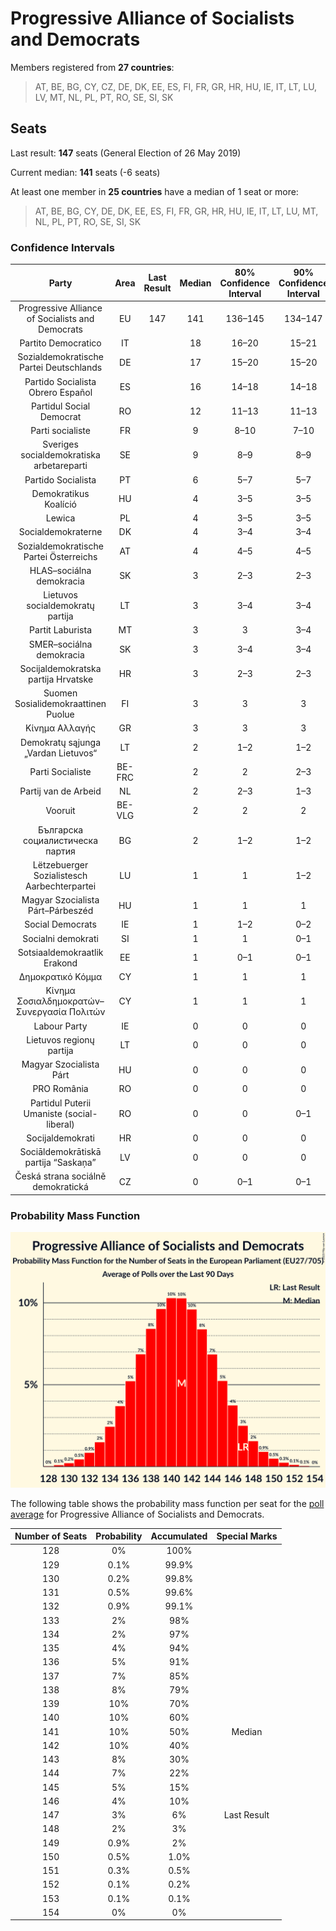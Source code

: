 # Progressive Alliance of Socialists and Democrats

Members registered from **27 countries**:

> AT, BE, BG, CY, CZ, DE, DK, EE, ES, FI, FR, GR, HR, HU, IE, IT, LT, LU, LV, MT, NL, PL, PT, RO, SE, SI, SK

## Seats

Last result: **147** seats (General Election of 26 May 2019)

Current median: **141** seats (-6 seats)

At least one member in **25 countries** have a median of 1 seat or more:

> AT, BE, BG, CY, DE, DK, EE, ES, FI, FR, GR, HR, HU, IE, IT, LT, LU, MT, NL, PL, PT, RO, SE, SI, SK

### Confidence Intervals

| Party | Area | Last Result | Median | 80% Confidence Interval | 90% Confidence Interval | 95% Confidence Interval | 99% Confidence Interval |
|:-----:|:----:|:-----------:|:------:|:-----------------------:|:-----------------------:|:-----------------------:|:-----------------------:|
| Progressive Alliance of Socialists and Democrats | EU | 147 | 141 | 136–145 | 134–147 | 133–148 | 131–150 |
| Partito Democratico | IT | | 18 | 16–20 | 15–21 | 15–21 | 14–22 |
| Sozialdemokratische Partei Deutschlands | DE | | 17 | 15–20 | 15–20 | 15–22 | 15–22 |
| Partido Socialista Obrero Español | ES | | 16 | 14–18 | 14–18 | 13–18 | 12–20 |
| Partidul Social Democrat | RO | | 12 | 11–13 | 11–13 | 11–14 | 11–14 |
| Parti socialiste | FR | | 9 | 8–10 | 7–10 | 7–10 | 7–11 |
| Sveriges socialdemokratiska arbetareparti | SE | | 9 | 8–9 | 8–9 | 8–9 | 8–10 |
| Partido Socialista | PT | | 6 | 5–7 | 5–7 | 5–7 | 5–7 |
| Demokratikus Koalíció | HU | | 4 | 3–5 | 3–5 | 3–5 | 3–5 |
| Lewica | PL | | 4 | 3–5 | 3–5 | 2–5 | 0–5 |
| Socialdemokraterne | DK | | 4 | 3–4 | 3–4 | 3–4 | 3–5 |
| Sozialdemokratische Partei Österreichs | AT | | 4 | 4–5 | 4–5 | 4–5 | 3–6 |
| HLAS–sociálna demokracia | SK | | 3 | 2–3 | 2–3 | 2–4 | 2–4 |
| Lietuvos socialdemokratų partija | LT | | 3 | 3–4 | 3–4 | 3–4 | 2–4 |
| Partit Laburista | MT | | 3 | 3 | 3–4 | 3–4 | 3–4 |
| SMER–sociálna demokracia | SK | | 3 | 3–4 | 3–4 | 3–4 | 3–5 |
| Socijaldemokratska partija Hrvatske | HR | | 3 | 2–3 | 2–3 | 2–3 | 2–3 |
| Suomen Sosialidemokraattinen Puolue | FI | | 3 | 3 | 3 | 3–4 | 3–4 |
| Κίνημα Αλλαγής | GR | | 3 | 3 | 3 | 3 | 3 |
| Demokratų sąjunga „Vardan Lietuvos“ | LT | | 2 | 1–2 | 1–2 | 1–2 | 1–3 |
| Parti Socialiste | BE-FRC | | 2 | 2 | 2–3 | 2–3 | 2–3 |
| Partij van de Arbeid | NL | | 2 | 2–3 | 1–3 | 1–3 | 1–3 |
| Vooruit | BE-VLG | | 2 | 2 | 2 | 2 | 2–3 |
| Българска социалистическа партия | BG | | 2 | 1–2 | 1–2 | 1–2 | 1–2 |
| Lëtzebuerger Sozialistesch Aarbechterpartei | LU | | 1 | 1 | 1–2 | 1–2 | 1–2 |
| Magyar Szocialista Párt–Párbeszéd | HU | | 1 | 1 | 1 | 1 | 1–2 |
| Social Democrats | IE | | 1 | 1–2 | 0–2 | 0–2 | 0–2 |
| Socialni demokrati | SI | | 1 | 1 | 0–1 | 0–1 | 0–1 |
| Sotsiaaldemokraatlik Erakond | EE | | 1 | 0–1 | 0–1 | 0–1 | 0–1 |
| Δημοκρατικό Κόμμα | CY | | 1 | 1 | 1 | 1 | 1 |
| Κίνημα Σοσιαλδημοκρατών–Συνεργασία Πολιτών | CY | | 1 | 1 | 1 | 1 | 1 |
| Labour Party | IE | | 0 | 0 | 0 | 0 | 0 |
| Lietuvos regionų partija | LT | | 0 | 0 | 0 | 0 | 0 |
| Magyar Szocialista Párt | HU | | 0 | 0 | 0 | 0 | 0 |
| PRO România | RO | | 0 | 0 | 0 | 0 | 0 |
| Partidul Puterii Umaniste (social-liberal) | RO | | 0 | 0 | 0–1 | 0–2 | 0–2 |
| Socijaldemokrati | HR | | 0 | 0 | 0 | 0 | 0 |
| Sociāldemokrātiskā partija “Saskaņa” | LV | | 0 | 0 | 0 | 0 | 0–1 |
| Česká strana sociálně demokratická | CZ | | 0 | 0–1 | 0–1 | 0–2 | 0–2 |

### Probability Mass Function

![Graph with seats probability mass function not yet produced](average-2023-06-30-seats-pmf-progressiveallianceofsocialistsanddemocrats.png "Seats Probability Mass Function")

The following table shows the probability mass function per seat for the [poll average](average-2023-06-30.html) for Progressive Alliance of Socialists and Democrats.

| Number of Seats | Probability | Accumulated | Special Marks |
|:---------------:|:-----------:|:-----------:|:-------------:|
| 128 | 0% | 100% |  |
| 129 | 0.1% | 99.9% |  |
| 130 | 0.2% | 99.8% |  |
| 131 | 0.5% | 99.6% |  |
| 132 | 0.9% | 99.1% |  |
| 133 | 2% | 98% |  |
| 134 | 2% | 97% |  |
| 135 | 4% | 94% |  |
| 136 | 5% | 91% |  |
| 137 | 7% | 85% |  |
| 138 | 8% | 79% |  |
| 139 | 10% | 70% |  |
| 140 | 10% | 60% |  |
| 141 | 10% | 50% | Median |
| 142 | 10% | 40% |  |
| 143 | 8% | 30% |  |
| 144 | 7% | 22% |  |
| 145 | 5% | 15% |  |
| 146 | 4% | 10% |  |
| 147 | 3% | 6% | Last Result |
| 148 | 2% | 3% |  |
| 149 | 0.9% | 2% |  |
| 150 | 0.5% | 1.0% |  |
| 151 | 0.3% | 0.5% |  |
| 152 | 0.1% | 0.2% |  |
| 153 | 0.1% | 0.1% |  |
| 154 | 0% | 0% |  |


